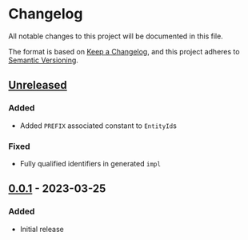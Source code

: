# Changelog

All notable changes to this project will be documented in this file.

The format is based on [Keep a Changelog](https://keepachangelog.com/en/1.0.0/),
and this project adheres to [Semantic Versioning](https://semver.org/spec/v2.0.0.html).

## [Unreleased]

### Added

- Added `PREFIX` associated constant to `EntityId`s

### Fixed

- Fully qualified identifiers in generated `impl`

## [0.0.1] - 2023-03-25

### Added

- Initial release

[unreleased]: https://github.com/maxdeviant/entity-id/compare/v0.0.1...HEAD
[0.0.1]: https://github.com/maxdeviant/entity-id/compare/1140d8f...v0.0.1
